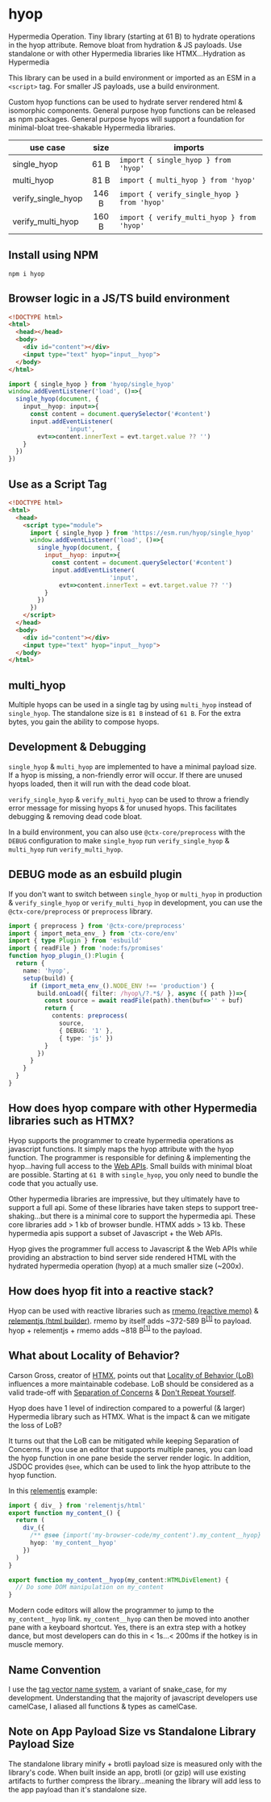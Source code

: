 # hyop

Hypermedia Operation. Tiny library (starting at 61 B) to hydrate operations in the hyop attribute. Remove bloat from hydration & JS payloads. Use standalone or with other Hypermedia libraries like HTMX...Hydration as Hypermedia

This library can be used in a build environment or imported as an ESM in a `<script>` tag. For smaller JS payloads, use a build environment.

Custom hyop functions can be used to hydrate server rendered html & isomorphic components. General purpose hyop functions can be released as npm packages. General purpose hyops will support a foundation for minimal-bloat tree-shakable Hypermedia libraries.

| use case           | size  | imports                                     |
|--------------------|:-----:|---------------------------------------------|
| single_hyop        | 61 B  | `import { single_hyop } from 'hyop'`        |
| multi_hyop         | 81 B  | `import { multi_hyop } from 'hyop'`         |
| verify_single_hyop | 146 B | `import { verify_single_hyop } from 'hyop'` |
| verify_multi_hyop  | 160 B | `import { verify_multi_hyop } from 'hyop'`  |

## Install using NPM

```
npm i hyop
```

## Browser logic in a JS/TS build environment

[//]: @formatter:off
```html
<!DOCTYPE html>
<html>
  <head></head>
  <body>
    <div id="content"></div>
    <input type="text" hyop="input__hyop">
  </body>
</html>
```
[//]: @formatter:on

[//]: @formatter:off
```ts
import { single_hyop } from 'hyop/single_hyop'
window.addEventListener('load', ()=>{
  single_hyop(document, {
    input__hyop: input=>{
      const content = document.querySelector('#content')
      input.addEventListener(
				'input',
        evt=>content.innerText = evt.target.value ?? '')
    }
  })
})
```
[//]: @formatter:on

## Use as a Script Tag

[//]: @formatter:off
```html
<!DOCTYPE html>
<html>
  <head>
    <script type="module">
      import { single_hyop } from 'https://esm.run/hyop/single_hyop'
      window.addEventListener('load', ()=>{
        single_hyop(document, {
          input__hyop: input=>{
            const content = document.querySelector('#content')
            input.addEventListener(
							'input',
              evt=>content.innerText = evt.target.value ?? '')
          }
        })
      })
    </script>
  </head>
  <body>
    <div id="content"></div>
    <input type="text" hyop="input__hyop">
  </body>
</html>
```
[//]: @formatter:on

## multi_hyop

Multiple hyops can be used in a single tag by using `multi_hyop` instead of `single_hyop`. The standalone size is `81 B` instead of `61 B`. For the extra bytes, you gain the ability to compose hyops.

## Development & Debugging

`single_hyop` & `multi_hyop` are implemented to have a minimal payload size. If a hyop is missing, a non-friendly error will occur. If there are unused hyops loaded, then it will run with the dead code bloat.

`verify_single_hyop` & `verify_multi_hyop` can be used to throw a friendly error message for missing hyops & for unused hyops. This facilitates debugging & removing dead code bloat.

In a build environment, you can also use `@ctx-core/preprocess` with the `DEBUG` configuration to make `single_hyop` run `verify_single_hyop` & `multi_hyop` run `verify_multi_hyop`.

## DEBUG mode as an esbuild plugin

If you don't want to switch between `single_hyop` or `multi_hyop` in production & `verify_single_hyop` or `verify_multi_hyop` in development, you can use the `@ctx-core/preprocess` or `preprocess` library.

[//]: @formatter:off
```ts
import { preprocess } from '@ctx-core/preprocess'
import { import_meta_env_ } from 'ctx-core/env'
import { type Plugin } from 'esbuild'
import { readFile } from 'node:fs/promises'
function hyop_plugin_():Plugin {
  return {
    name: 'hyop',
    setup(build) {
      if (import_meta_env_().NODE_ENV !== 'production') {
        build.onLoad({ filter: /hyop\/?.*$/ }, async ({ path })=>{
          const source = await readFile(path).then(buf=>'' + buf)
          return {
            contents: preprocess(
              source,
              { DEBUG: '1' },
              { type: 'js' })
          }
        })
      }
    }
  }
}
```

[//]: @formatter:on

## How does hyop compare with other Hypermedia libraries such as HTMX?

Hyop supports the programmer to create hypermedia operations as javascript functions. It simply maps the hyop attribute with the hyop function. The programmer is responsible for defining & implementing the hyop...having full access to the [Web APIs](https://developer.mozilla.org/en-US/docs/Web/API). Small builds with minimal bloat are possible. Starting at `61 B` with `single_hyop`, you only need to bundle the code that you actually use.

Other hypermedia libraries are impressive, but they ultimately have to support a full api. Some of these libraries have taken steps to support tree-shaking...but there is a minimal core to support the hypermedia api. These core libraries add > 1 kb of browser bundle. HTMX adds > 13 kb. These hypermedia apis support a subset of Javascript + the Web APIs.

Hyop gives the programmer full access to Javascript & the Web APIs while providing an abstraction to bind server side rendered HTML with the hydrated hypermedia operation (hyop) at a much smaller size (~200x).

## How does hyop fit into a reactive stack?

Hyop can be used with reactive libraries such as [rmemo (reactive memo)](https://github.com/ctx-core/rmemo) & [relementjs (html builder)](https://github.com/relementjs/relementjs). rmemo by itself adds ~372-589 B<sup><a href="#note-on-app-payload-size-vs-standalone-library-payload-size">[1]</a></sup> to payload. hyop + relementjs + rmemo adds ~818 B<sup><a href="#note-on-app-payload-size-vs-standalone-library-payload-size">[1]</a></sup> to the payload.

## What about Locality of Behavior?

Carson Gross, creator of [HTMX](https://github.com/bigskysoftware/htmx), points out that [Locality of Behavior (LoB)](https://htmx.org/essays/locality-of-behaviour/) influences a more maintainable codebase. LoB should be considered as a valid trade-off with [Separation of Concerns](https://en.wikipedia.org/wiki/Separation_of_concerns) & [Don't Repeat Yourself](https://en.wikipedia.org/wiki/Don%27t_repeat_yourself).

Hyop does have 1 level of indirection compared to a powerful (& larger) Hypermedia library such as HTMX. What is the impact & can we mitigate the loss of LoB?

It turns out that the LoB can be mitigated while keeping Separation of Concerns. If you use an editor that supports multiple panes, you can load the hyop function in one pane beside the server render logic. In addition, JSDOC provides `@see`, which can be used to link the hyop attribute to the hyop function.

In this [relementjs](https://github.com/relementjs/relementjs) example:

[//]: @formatter:off
```ts
import { div_ } from 'relementjs/html'
export function my_content_() {
  return (
    div_({
      /** @see {import('my-browser-code/my_content').my_content__hyop} */
      hyop: 'my_content__hyop'
    })
  )
}
```

```ts
export function my_content__hyop(my_content:HTMLDivElement) {
  // Do some DOM manipulation on my_content
}
```
[//]: @formatter:on

Modern code editors will allow the programmer to jump to the `my_content__hyop` link. `my_content__hyop` can then be moved into another pane with a keyboard shortcut. Yes, there is an extra step with a hotkey dance, but most developers can do this in < 1s...< 200ms if the hotkey is in muscle memory.

## Name Convention

I use the [tag vector name system](https://briantakita.me/posts/tag-vector-0-introduction), a variant of snake_case, for my development. Understanding that the majority of javascript developers use camelCase, I aliased all functions & types as camelCase.

## Note on App Payload Size vs Standalone Library Payload Size

<p id="#app_payload">
The standalone library minify + brotli payload size is measured only with the library's code. When built inside an app, brotli (or gzip) will use existing artifacts to further compress the library...meaning the library will add less to the app payload than it's standalone size.
</p>
